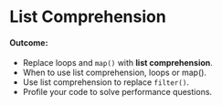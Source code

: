 # List Comprehension

#### Outcome:

- Replace loops and `map()` with **list comprehension**.
- When to use list comprehension, loops or map().
- Use list comprehension to replace `filter()`.
- Profile your code to solve performance questions.
